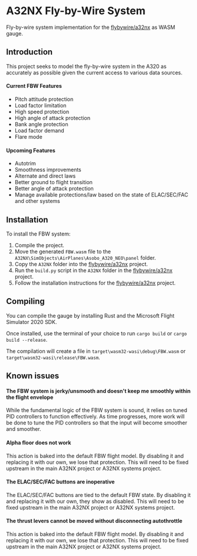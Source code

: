 # A32NX Fly-by-Wire System
Fly-by-wire system implementation for the [flybywire/a32nx](https://github.com/flybywiresim/a32nx) as WASM gauge.

## Introduction
This project seeks to model the fly-by-wire system in the A320 as accurately as possible given the current access to various data sources.

#### Current FBW Features
- Pitch attitude protection
- Load factor limitation
- High speed protection
- High angle of attack protection
- Bank angle protection
- Load factor demand
- Flare mode

#### Upcoming Features
- Autotrim
- Smoothness improvements 
- Alternate and direct laws
- Better ground to flight transition
- Better angle of attack protection
- Manage available protections/law based on the state of ELAC/SEC/FAC and other systems

## Installation

To install the FBW system:
1. Compile the project.
2. Move the generated `FBW.wasm` file to the `A32NX\SimObjects\AirPlanes\Asobo_A320_NEO\panel` folder.
3. Copy the `A32NX` folder into the [flybywire/a32nx](https://github.com/flybywiresim/a32nx) project.
4. Run the `build.py` script in the `A32NX` folder in the [flybywire/a32nx](https://github.com/flybywiresim/a32nx) project.
5. Follow the installation instructions for the [flybywire/a32nx](https://github.com/flybywiresim/a32nx) project.

## Compiling

You can compile the gauge by installing Rust and the Microsoft Flight Simulator 2020 SDK.

Once installed, use the terminal of your choice to run `cargo build` or `cargo build --release`.

The compilation will create a file in `target\wasm32-wasi\debug\FBW.wasm` or `target\wasm32-wasi\release\FBW.wasm`.

## Known issues

#### The FBW system is jerky/unsmooth and doesn't keep me smoothly within the flight envelope

While the fundamental logic of the FBW system is sound, it relies on tuned PID controllers to function effectively.
As time progresses, more work will be done to tune the PID controllers so that the input will become smoother and smoother.

#### Alpha floor does not work

This action is baked into the default FBW flight model. By disabling it and replacing it with our own, we lose that protection.
This will need to be fixed upstream in the main A32NX project or A32NX systems project.

#### The ELAC/SEC/FAC buttons are inoperative

The ELAC/SEC/FAC buttons are tied to the default FBW state. By disabling it and replacing it with our own, they show as disabled.
This will need to be fixed upstream in the main A32NX project or A32NX systems project.

#### The thrust levers cannot be moved without disconnecting autothrottle

This action is baked into the default FBW flight model. By disabling it and replacing it with our own, we lose that protection.
This will need to be fixed upstream in the main A32NX project or A32NX systems project.
